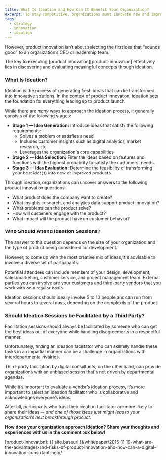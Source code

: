 ```yaml
---
title: What Is Ideation and How Can It Benefit Your Organization?
excerpt: To stay competitive, organizations must innovate new and improved products that deliver real value to customers — and it only takes one innovative idea to generate the next breakthrough product. 
tags:
  - strategy
  - innovation
  - ideation
---
```


However, product innovation isn’t about selecting the first idea that “sounds good” to an organization’s CEO or leadership team. 
 
The key to executing [product innovation][product-innovation] effectively lies in discovering and evaluating meaningful concepts through ideation. 


### What Is Ideation? 

Ideation is the process of generating fresh ideas that can be transformed into innovative solutions. In the context of product innovation, ideation sets the foundation for everything leading up to product launch. 

While there are *many* ways to approach the ideation process, it generally consists of the following stages: 

- **Stage 1 — Idea Generation:** Introduce ideas that satisfy the following requirements:
  - Solves a problem or satisfies a need
  - Includes customer insights such as digital analytics, market research, etc.
  - Leverages the organization's core capabilities
- **Stage 2 — Idea Selection:** Filter the ideas based on features and functions with the highest probability to satisfy the customers' needs. 
- **Stage 3 — Idea Evaluation:** Determine the feasibility of transforming your best idea(s) into new or improved products.

Through ideation, organizations can uncover answers to the following product innovation questions: 

- What product does the company want to create?
- What insights, research, and analytics data support product innovation?  
- What problems can the product solve?
- How will customers engage with the product?
- What impact will the product have on customer behavior? 

### Who Should Attend Ideation Sessions? 

The answer to this question depends on the size of your organization and the type of product being considered for development. 

However, to come up with the most creative mix of ideas, it's advisable to involve a diverse set of participants. 

Potential attendees can include members of your design, development, sales/marketing, customer service, and project management team. External parties you can involve are your customers and third-party vendors that you work with on a regular basis.  

Ideation sessions should ideally involve 5 to 10 people and can run from several hours to several days, depending on the complexity of the product. 


### Should Ideation Sessions be Facilitated by a Third Party? 

Facilitation sessions should always be facilitated by someone who can get the best ideas out of everyone while handling disagreements in a respectful manner. 

Unfortunately, finding an ideation facilitator who can skillfully handle these tasks in an impartial manner can be a challenge in organizations with interdepartmental rivalries.

Third-party facilitation by digital consultants, on the other hand, can provide organizations with an unbiased session that's not driven by departmental agendas. 

While it’s important to evaluate a vendor’s ideation process, it’s more important to select an ideation facilitator who is collaborative and acknowledges everyone’s ideas. 

After all, participants who trust their ideation facilitator are more likely to share their ideas — *and one of those ideas just might lead to your organization’s next breakthrough product*. 


**How does your organization approach ideation? Share your thoughts and experiences with us in the comment box below!** 

[product-innovation]: {{ site.baseurl }}/whitepaper/2015-11-19-what-are-the-advantages-and-risks-of-product-innovation-and-how-can-a-digital-innovation-consultant-help/